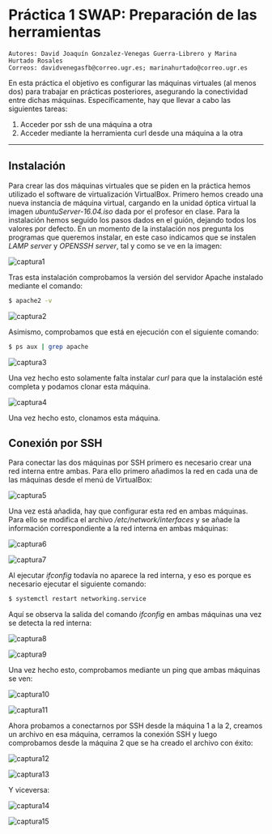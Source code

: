 # Práctica 1 SWAP: Preparación de las herramientas
    Autores: David Joaquín Gonzalez-Venegas Guerra-Librero y Marina Hurtado Rosales
    Correos: davidvenegasfb@correo.ugr.es; marinahurtado@correo.ugr.es
En esta práctica el objetivo es configurar las máquinas virtuales (al menos dos) para
trabajar en prácticas posteriores, asegurando la conectividad entre dichas máquinas.
Específicamente, hay que llevar a cabo las siguientes tareas:
1. Acceder por ssh de una máquina a otra
2. Acceder mediante la herramienta curl desde una máquina a la otra

------------------------------------------------------------------------------------
## Instalación
Para crear las dos máquinas virtuales que se piden en la práctica hemos utilizado el software de virtualización VirtualBox. Primero hemos creado una nueva instancia de máquina virtual, cargando en la unidad óptica virtual la imagen *ubuntuServer-16.04.iso* dada por el profesor en clase. Para la instalación hemos seguido los pasos dados en el guión, dejando todos los valores por defecto. En un momento de la instalación nos pregunta los programas que queremos instalar, en este caso indicamos que se instalen *LAMP server* y *OPENSSH server*, tal y como se ve en la imagen:

![captura1](https://github.com/Feiniel/SWAP/blob/master/practica1/imagenes/c1.png)

Tras esta instalación comprobamos la versión del servidor Apache instalado mediante el comando:
```sh
$ apache2 -v
```

![captura2](https://github.com/Feiniel/SWAP/blob/master/practica1/imagenes/c2.PNG)

Asimismo, comprobamos que está en ejecución con el siguiente comando:
``` sh
$ ps aux | grep apache
```

![captura3](https://github.com/Feiniel/SWAP/blob/master/practica1/imagenes/c3.PNG)

Una vez hecho esto solamente falta instalar *curl* para que la instalación esté completa y podamos clonar esta máquina.

![captura4](https://github.com/Feiniel/SWAP/blob/master/practica1/imagenes/c4.PNG)

Una vez hecho esto, clonamos esta máquina.

## Conexión por SSH
Para conectar las dos máquinas por SSH primero es necesario crear una red interna entre ambas. Para ello primero añadimos la red en cada una de las máquinas desde el menú de VirtualBox:

![captura5](https://github.com/Feiniel/SWAP/blob/master/practica1/imagenes/c5.PNG)

Una vez está añadida, hay que configurar esta red en ambas máquinas. Para ello se modifica el archivo */etc/network/interfaces* y se añade la información correspondiente a la red interna en ambas máquinas:

![captura6](https://github.com/Feiniel/SWAP/blob/master/practica1/imagenes/c6.PNG)

![captura7](https://github.com/Feiniel/SWAP/blob/master/practica1/imagenes/c7.PNG)

Al ejecutar *ifconfig* todavía no aparece la red interna, y eso es porque es necesario ejecutar el siguiente comando:
``` sh
$ systemctl restart networking.service
```
Aquí se observa la salida del comando *ifconfig* en ambas máquinas una vez se detecta la red interna:

![captura8](https://github.com/Feiniel/SWAP/blob/master/practica1/imagenes/c8.PNG)

![captura9](https://github.com/Feiniel/SWAP/blob/master/practica1/imagenes/c9.PNG)

Una vez hecho esto, comprobamos mediante un ping que ambas máquinas se ven:

![captura10](https://github.com/Feiniel/SWAP/blob/master/practica1/imagenes/c10.PNG)

![captura11](https://github.com/Feiniel/SWAP/blob/master/practica1/imagenes/c11.PNG)

Ahora probamos a conectarnos por SSH desde la máquina 1 a la 2, creamos un archivo en esa máquina, cerramos la conexión SSH y luego comprobamos desde la máquina 2 que se ha creado el archivo con éxito:

![captura12](https://github.com/Feiniel/SWAP/blob/master/practica1/imagenes/c12.PNG)

![captura13](https://github.com/Feiniel/SWAP/blob/master/practica1/imagenes/c13.PNG)

Y viceversa:

![captura14](https://github.com/Feiniel/SWAP/blob/master/practica1/imagenes/c14.PNG)

![captura15](https://github.com/Feiniel/SWAP/blob/master/practica1/imagenes/c15.PNG)
